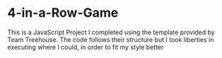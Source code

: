 # 4-in-a-Row-Game
This is a JavaScript Project I completed using the template provided by Team Treehouse. The code follows their structure but I took liberties in executing where I could, in order to fit my style better
